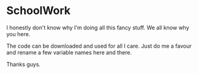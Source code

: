 # SchoolWork

I honestly don't know why I'm doing all this fancy stuff. We all know why you here.

The code can be downloaded and used for all I care.
Just do me a favour and rename a few variable names here and there.


Thanks guys.
